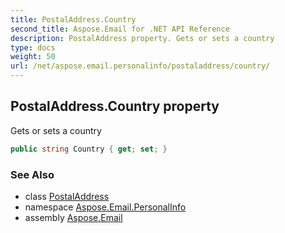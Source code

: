 ```yaml
---
title: PostalAddress.Country
second_title: Aspose.Email for .NET API Reference
description: PostalAddress property. Gets or sets a country
type: docs
weight: 50
url: /net/aspose.email.personalinfo/postaladdress/country/
---
```

## PostalAddress.Country property

Gets or sets a country

```csharp
public string Country { get; set; }
```

### See Also

* class [PostalAddress](../)
* namespace [Aspose.Email.PersonalInfo](../../postaladdress/)
* assembly [Aspose.Email](../../../)


